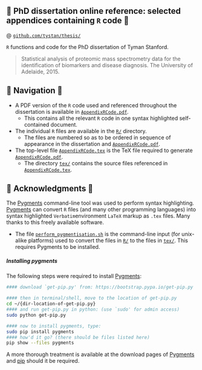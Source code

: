 ## :blue_book: PhD dissertation online reference: selected appendices containing `R` code   :blue_book:
@ [`github.com/tystan/thesis/`](https://github.com/tystan/thesis/)

`R` functions and code for the PhD dissertation of Tyman Stanford.

> Statistical analysis of proteomic mass spectrometry data for the identification of biomarkers and disease diagnosis. The University of Adelaide, 2015.


## :orange_book: Navigation :orange_book:

* A PDF version of the `R` code used and referenced throughout the dissertation is available in [`AppendixRCode.pdf`](../master/AppendixRCode.pdf). 
    * This contains all the relevant `R` code in one syntax highlighted self-contained document.
* The individual `R` files are available in the [`R/`](../../tree/master/R/) directory. 
    * The files are numbered so as to be ordered in sequence of appearance in the dissertation and [`AppendixRCode.pdf`](../blob/master/AppendixRCode.pdf).
* The top-level file [`AppendixRCode.tex`](../master/AppendixRCode.tex) is the TeX file required to generate [`AppendixRCode.pdf`](../master/AppendixRCode.pdf). 
    * The directory [`tex/`](../../tree/master/tex/) contains the source files referenced in [`AppendixRCode.tex`](../master/AppendixRCode.tex). 


## :closed_book: Acknowledgments :closed_book:

The [Pygments](http://pygments.org/) command-line tool was used to perform syntax highlighting. [Pygments](http://pygments.org/) can convert `R` files (and many other programming languages) into syntax highlighted `Verbatim`environment `LaTeX` markup as `.tex` files. Many thanks to this freely available software.
* The file [`perform_pygmentisation.sh`](../master/perform_pygmentisation.sh) is the command-line input (for unix-alike platforms) used to convert the files in [`R/`](../../tree/master/R/) to the files in [`tex/`](../../tree/master/tex/). This requires Pygments to be installed.

##### Installing pygments

The following steps were required to install [Pygments](http://pygments.org/): 
```sh
#### download `get-pip.py' from: https://bootstrap.pypa.io/get-pip.py

#### then in terminal/shell, move to the location of get-pip.py
cd ~/{dir-location-of-get-pip.py}
#### and run get-pip.py in python: (use `sudo' for admin access)
sudo python get-pip.py

#### now to install pygments, type:
sudo pip install pygments
#### how'd it go? (there should be files listed here)
pip show --files pygments
```
A more thorough treatment is available at the download pages of [Pygments](http://pygments.org/download/) and [pip](https://pip.pypa.io/en/stable/installing.html) should it be required.
